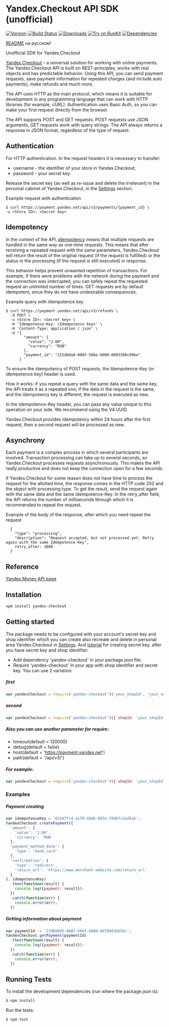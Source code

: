 # Yandex.Checkout API SDK (unofficial)

[![Version](https://img.shields.io/npm/v/yandex-checkout.svg)](https://www.npmjs.org/package/yandex-checkout)
[![Build Status](https://travis-ci.org/lodosstm/yandex-checkout-node.svg?branch=master)](https://travis-ci.org/lodosstm/yandex-checkout-node)
[![Downloads](https://img.shields.io/npm/dm/yandex-checkout.svg)](https://www.npmjs.com/package/yandex-checkout)
[![Try on RunKit](https://badge.runkitcdn.com/yandex-checkout.svg)](https://runkit.com/npm/yandex-checkout)
[![Dependencies](https://david-dm.org/lodosstm/yandex-checkout-node.png)](https://david-dm.org/lodosstm/yandex-checkout-node)

[README](README.ru.md) на русском!

Unofficial SDK for Yandex.Checkout

[Yandex.Checkout](https://kassa.yandex.ru/) - a universal solution for working with online payments. The Yandex.Checkout API
 is built on REST-principles, works with real objects and has predictable behavior. Using this API, you can send
 payment requests, save payment information for repeated charges (and include auto payments),
 make refunds and much more.

The API uses HTTP as the main protocol, which means it is suitable for development in any programming language that can 
work with HTTP libraries (for example, cURL). Authentication uses Basic Auth, so you can make your first request
directly from the browser.

The API supports POST and GET requests. POST requests use JSON arguments, GET requests work with query strings. 
The API always returns a response in JSON format, regardless of the type of request.

## Authentication

For HTTP authentication. In the request headers it is necessary to transfer:
- username - the identifier of your store in Yandex.Checkout;
- password - your secret key.

Release the secret key (as well as re-issue and delete the irrelevant) in the personal cabinet of Yandex.Checkout, in the
[Settings](https://money.yandex.ru/my/tunes) section.

Example request with authentication
```
$ curl https://payment.yandex.net/api/v3/payments/{payment_id} \
-u <Store ID>: <Secret key>
```
## Idempotency

In the context of the API, [idempotency](https://tools.ietf.org/html/rfc7231#section-4.2.2) means that multiple requests
are handled in the same way as one-time requests. This means that after receiving a repeated request with the same 
parameters, Yandex.Checkout will return the result of the original request (if the request is fulfilled) or the status in 
the processing (if the request is still executed) in response.

This behavior helps prevent unwanted repetition of transactions. For example, if there were problems with the network 
during the payment and the connection was interrupted, you can safely repeat the requested request an unlimited number 
of times. GET requests are by default idempotent, since they do not have undesirable consequences.

Example query with idempotence key
```
$ curl https://payment.yandex.net/api/v3/refunds \
  -X POST \
  -u <Store ID>: <Secret key> \
  -H 'Idempotence-Key: <Idempotence key>' \
  -H 'Content-Type: application / json' \
  -d '{
        "amount": {
          "value": "2.00",
          "currency": "RUB"
        },
        "payment_id": "215d8da0-000f-50be-b000-0003308c89be"
      } '
```
To ensure the idempotency of POST requests, the Idempotence-Key (or idempotence key) header is used.

How it works: 
if you repeat a query with the same data and the same key, the API treats it as a repeated one;
if the data in the request is the same, and the idempotency key is different, the request is executed as new.

In the Idempotence-Key header, you can pass any value unique to this operation on your side. We recommend using the 
V4 UUID.

Yandex.Checkout provides Idempotency within 24 hours after the first request, then a second request will be processed 
as new.


## Asynchrony

Each payment is a complex process in which several participants are involved. Transaction processing can take up to 
several seconds, so Yandex.Checkout processes requests asynchronously. This makes the API really productive and does not 
keep the connection open for a few seconds.

If Yandex.Checkout for some reason does not have time to process the request for the allotted time, the response comes in 
the HTTP code 202 and the object with processing type. To get the result, send the request again with the same data 
and the same Idempotence-Key. In the retry_after field, the API returns the number of milliseconds through which it is 
recommended to repeat the request.


Example of the body of the response, after which you need repeat the request
```
  {
    "type": "processing",
    "description": "Request accepted, but not processed yet. Retry again with the same Idempotence-Key",
    retry_after: 1800
  }
```
## Reference
[Yandex.Money API page](https://kassa.yandex.ru/docs/checkout-api/#api-yandex-kassy)

## Installation
```bash
npm install yandex-checkout
```
## Getting started
The package needs to be configured with your account's secret key and shop identifier which you can create also recreate
and delete in personal area Yandex.Checkout in [Settings](https://money.yandex.ru/my/tunes). And 
[tutorial](https://yandex.ru/support/checkout/payments/keys.html) for creating secret key.
after you have secret key and shop identifier:
- Add dependency 'yandex-checkout' in your package.json file.
- Require 'yandex-checkout' in your app with shop identifier and secret key. You can use 2 variation:

##### first
```javascript
var yandexCheckout = require('yandex-checkout')('your_shopId', 'your_secretKey');
```

##### second
```javascript
var yandexCheckout = require('yandex-checkout')({ shopId: 'your_shopId', secretKey: 'your_secretKey' });
```

##### Also you can use another parameter for require:
- timeout(default = 120000)
- debug(default = false)
- host(default = 'https://payment.yandex.net')
- path(default = '/api/v3/')

##### For example:
```javascript
var yandexCheckout = require('yandex-checkout')({ shopId: 'your_shopId', secretKey: 'your_secretKey', timeout: 20000 });
```
### Examples

##### Payment creating
```javascript
var idempotenceKey = '02347fc4-a1f0-49db-807e-f0d67c2ed5a5';
YandexCheckout.createPayment({
  'amount': {
    'value': '2.00',
    'currency': 'RUB'
  },
  'payment_method_data': {
    'type': 'bank_card'
  },
  'confirmation': {
    'type': 'redirect',
    'return_url': 'https://www.merchant-website.com/return_url'
  }
}, idempotenceKey)
  .then(function(result) {
    console.log({payment: result});
  })
  .catch(function(err) {
    console.error(err);
  })
```

##### Getting information about payment
```javascript
var paymentId  = '21966b95-000f-50bf-b000-0d78983bb5bc';
YandexCheckout.getPayment(paymentId)
  .then(function(result) {
    console.log({payment: result});
  })
  .catch(function(err) {
    console.error(err);
  })
```



## Running Tests

To install the development dependencies (run where the package.json is):
```bash
$ npm install
```

Run the tests:
```bash
$ npm test
```